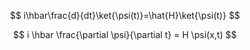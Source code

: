 $$
i\hbar\frac{d}{dt}\ket{\psi(t)}=\hat{H}\ket{\psi(t)}
$$

$$
i \hbar \frac{\partial \psi}{\partial t} = H \psi(x,t)
$$
